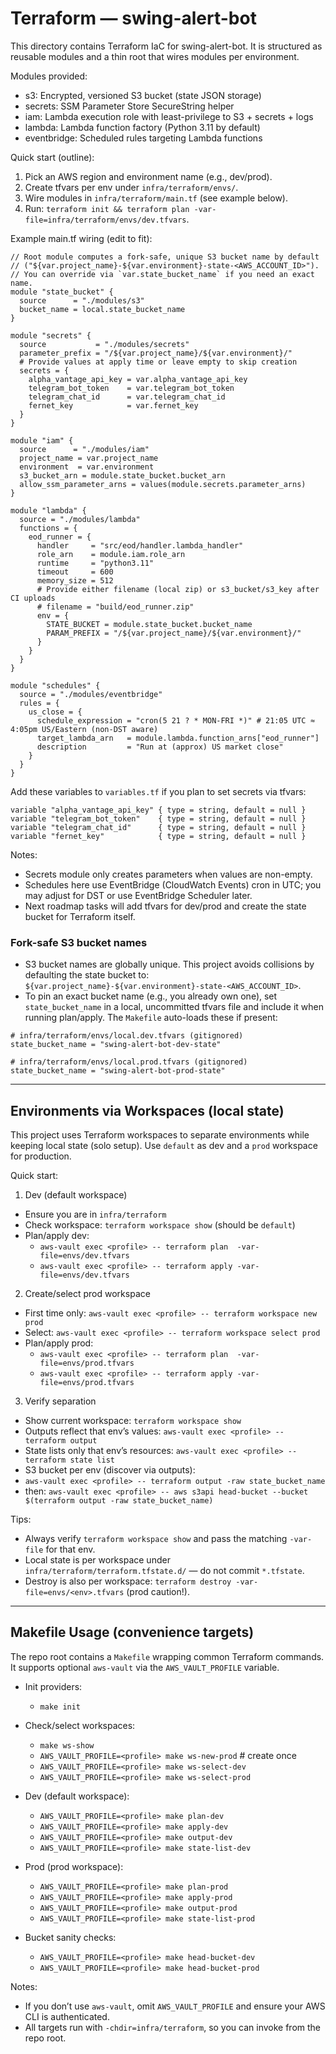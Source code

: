 # Terraform — swing-alert-bot

This directory contains Terraform IaC for swing-alert-bot. It is structured as reusable modules and a thin root that wires modules per environment.

Modules provided:
- s3: Encrypted, versioned S3 bucket (state JSON storage)
- secrets: SSM Parameter Store SecureString helper
- iam: Lambda execution role with least-privilege to S3 + secrets + logs
- lambda: Lambda function factory (Python 3.11 by default)
- eventbridge: Scheduled rules targeting Lambda functions

Quick start (outline):
1) Pick an AWS region and environment name (e.g., dev/prod).
2) Create tfvars per env under `infra/terraform/envs/`.
3) Wire modules in `infra/terraform/main.tf` (see example below).
4) Run: `terraform init && terraform plan -var-file=infra/terraform/envs/dev.tfvars`.

Example main.tf wiring (edit to fit):

```
// Root module computes a fork-safe, unique S3 bucket name by default
// ("${var.project_name}-${var.environment}-state-<AWS_ACCOUNT_ID>").
// You can override via `var.state_bucket_name` if you need an exact name.
module "state_bucket" {
  source      = "./modules/s3"
  bucket_name = local.state_bucket_name
}

module "secrets" {
  source           = "./modules/secrets"
  parameter_prefix = "/${var.project_name}/${var.environment}/"
  # Provide values at apply time or leave empty to skip creation
  secrets = {
    alpha_vantage_api_key = var.alpha_vantage_api_key
    telegram_bot_token    = var.telegram_bot_token
    telegram_chat_id      = var.telegram_chat_id
    fernet_key            = var.fernet_key
  }
}

module "iam" {
  source      = "./modules/iam"
  project_name = var.project_name
  environment  = var.environment
  s3_bucket_arn = module.state_bucket.bucket_arn
  allow_ssm_parameter_arns = values(module.secrets.parameter_arns)
}

module "lambda" {
  source = "./modules/lambda"
  functions = {
    eod_runner = {
      handler     = "src/eod/handler.lambda_handler"
      role_arn    = module.iam.role_arn
      runtime     = "python3.11"
      timeout     = 600
      memory_size = 512
      # Provide either filename (local zip) or s3_bucket/s3_key after CI uploads
      # filename = "build/eod_runner.zip"
      env = {
        STATE_BUCKET = module.state_bucket.bucket_name
        PARAM_PREFIX = "/${var.project_name}/${var.environment}/"
      }
    }
  }
}

module "schedules" {
  source = "./modules/eventbridge"
  rules = {
    us_close = {
      schedule_expression = "cron(5 21 ? * MON-FRI *)" # 21:05 UTC ≈ 4:05pm US/Eastern (non-DST aware)
      target_lambda_arn   = module.lambda.function_arns["eod_runner"]
      description         = "Run at (approx) US market close"
    }
  }
}
```

Add these variables to `variables.tf` if you plan to set secrets via tfvars:

```
variable "alpha_vantage_api_key" { type = string, default = null }
variable "telegram_bot_token"    { type = string, default = null }
variable "telegram_chat_id"      { type = string, default = null }
variable "fernet_key"            { type = string, default = null }
```

Notes:
- Secrets module only creates parameters when values are non-empty.
- Schedules here use EventBridge (CloudWatch Events) cron in UTC; you may adjust for DST or use EventBridge Scheduler later.
- Next roadmap tasks will add tfvars for dev/prod and create the state bucket for Terraform itself.

### Fork-safe S3 bucket names

- S3 bucket names are globally unique. This project avoids collisions by
  defaulting the state bucket to: `${var.project_name}-${var.environment}-state-<AWS_ACCOUNT_ID>`.
- To pin an exact bucket name (e.g., you already own one), set
  `state_bucket_name` in a local, uncommitted tfvars file and include it when
  running plan/apply. The `Makefile` auto-loads these if present:

```
# infra/terraform/envs/local.dev.tfvars (gitignored)
state_bucket_name = "swing-alert-bot-dev-state"

# infra/terraform/envs/local.prod.tfvars (gitignored)
state_bucket_name = "swing-alert-bot-prod-state"
```

---

## Environments via Workspaces (local state)

This project uses Terraform workspaces to separate environments while keeping local state (solo setup). Use `default` as dev and a `prod` workspace for production.

Quick start:

1) Dev (default workspace)
- Ensure you are in `infra/terraform`
- Check workspace: `terraform workspace show` (should be `default`)
- Plan/apply dev:
  - `aws-vault exec <profile> -- terraform plan  -var-file=envs/dev.tfvars`
  - `aws-vault exec <profile> -- terraform apply -var-file=envs/dev.tfvars`

2) Create/select prod workspace
- First time only: `aws-vault exec <profile> -- terraform workspace new prod`
- Select: `aws-vault exec <profile> -- terraform workspace select prod`
- Plan/apply prod:
  - `aws-vault exec <profile> -- terraform plan  -var-file=envs/prod.tfvars`
  - `aws-vault exec <profile> -- terraform apply -var-file=envs/prod.tfvars`

3) Verify separation
- Show current workspace: `terraform workspace show`
- Outputs reflect that env’s values: `aws-vault exec <profile> -- terraform output`
- State lists only that env’s resources: `aws-vault exec <profile> -- terraform state list`
 - S3 bucket per env (discover via outputs):
  - `aws-vault exec <profile> -- terraform output -raw state_bucket_name`
  - then: `aws-vault exec <profile> -- aws s3api head-bucket --bucket $(terraform output -raw state_bucket_name)`

Tips:
- Always verify `terraform workspace show` and pass the matching `-var-file` for that env.
- Local state is per workspace under `infra/terraform/terraform.tfstate.d/` — do not commit `*.tfstate`.
- Destroy is also per workspace: `terraform destroy -var-file=envs/<env>.tfvars` (prod caution!).

---

## Makefile Usage (convenience targets)

The repo root contains a `Makefile` wrapping common Terraform commands. It supports optional `aws-vault` via the `AWS_VAULT_PROFILE` variable.

- Init providers:
  - `make init`

- Check/select workspaces:
  - `make ws-show`
  - `AWS_VAULT_PROFILE=<profile> make ws-new-prod`   # create once
  - `AWS_VAULT_PROFILE=<profile> make ws-select-dev`
  - `AWS_VAULT_PROFILE=<profile> make ws-select-prod`

- Dev (default workspace):
  - `AWS_VAULT_PROFILE=<profile> make plan-dev`
  - `AWS_VAULT_PROFILE=<profile> make apply-dev`
  - `AWS_VAULT_PROFILE=<profile> make output-dev`
  - `AWS_VAULT_PROFILE=<profile> make state-list-dev`

- Prod (prod workspace):
  - `AWS_VAULT_PROFILE=<profile> make plan-prod`
  - `AWS_VAULT_PROFILE=<profile> make apply-prod`
  - `AWS_VAULT_PROFILE=<profile> make output-prod`
  - `AWS_VAULT_PROFILE=<profile> make state-list-prod`

- Bucket sanity checks:
  - `AWS_VAULT_PROFILE=<profile> make head-bucket-dev`
  - `AWS_VAULT_PROFILE=<profile> make head-bucket-prod`

Notes:
- If you don’t use `aws-vault`, omit `AWS_VAULT_PROFILE` and ensure your AWS CLI is authenticated.
- All targets run with `-chdir=infra/terraform`, so you can invoke from the repo root.
